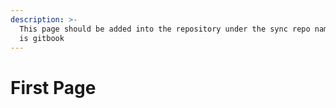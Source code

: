 ```yaml
---
description: >-
  This page should be added into the repository under the sync repo name which
  is gitbook
---
```


# First Page

